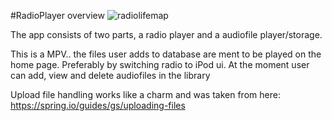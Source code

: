 #RadioPlayer overview
![radiolifemap](https://github.com/user-attachments/assets/638d0a7f-dc68-418e-8b2e-26d7e159cf59)

The app consists of two parts, a radio player and a audiofile player/storage.

This is a MPV.. the files user adds to database are ment to be played on the home page. Preferably by switching radio to iPod ui. At the moment user can add, view and delete audiofiles in the library

Upload file handling works like a charm and was taken from here: https://spring.io/guides/gs/uploading-files
